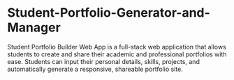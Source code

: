 # Student-Portfolio-Generator-and-Manager
Student Portfolio Builder Web App is a full-stack web application that allows students to create and share their academic and professional portfolios with ease. Students can input their personal details, skills, projects, and automatically generate a responsive, shareable portfolio site. 
